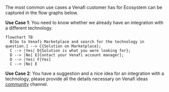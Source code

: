 The most common use cases a Venafi customer has for Ecosystem can be captured in the flow graphs below.

**Use Case 1**: You need to know whether we already have an integration with a different technology.
``` mermaid
flowchart TB
  B[Go to Venafi Marketplace and search for the technology in question.] --> C{Solution on Marketplace};
  C --> |Yes| D{Solution is what you were looking for};
  D --> |No| E[Contact your Venafi account manager];
  D --> |Yes| F[Yes]
  C --> |No| E
```

**Use Case 2**: You have a suggestion and a nice idea for an integration with a technology, please provide all the details necessary on Venafi ideas [community](https://community.venafi.com/) channel.